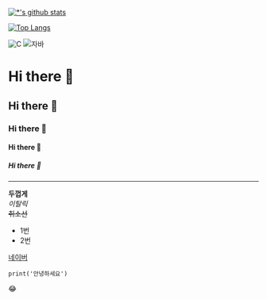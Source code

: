 
[![*'s github stats](https://github-readme-stats.vercel.app/api?username=cloud0207)](https://github.com/cloud0207)

[![Top Langs](https://github-readme-stats.vercel.app/api/top-langs/?username=cloud0207)](https://github.com/cloud0207/github-readme-stats)

![C](https://img.shields.io/badge/-C-123456?style=flat-square&logo=C&logoColor=black)
![자바](https://img.shields.io/badge/-자바-007396?style=flat&logo=Java&logoColor=ffffff)

# Hi there 👋
## Hi there 👋
### Hi there 👋
#### Hi there 👋
##### Hi there 👋

---

**두껍게** <br>
*이탈릭* <br>
~~취소선~~  <br>

* 1번
* 2번  <br>

[네이버](http://naver.com)

```
print('안녕하세요')
```

:joy:

